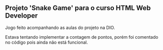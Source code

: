 ## Projeto 'Snake Game' para o curso HTML Web Developer

Jogo feito acompanhando as aulas do projeto na DIO.

Estava tentando implementar a contagem de pontos, porém foi comentado no código pois ainda não está funcional.